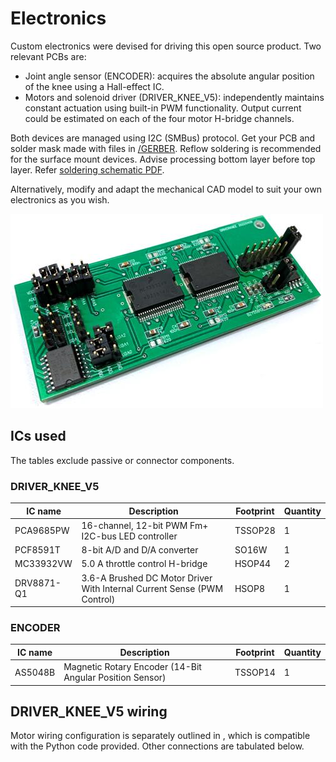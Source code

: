 # Electronics
Custom electronics were devised for driving this open source product. Two relevant PCBs are:
*	Joint angle sensor (ENCODER): acquires the absolute angular position of the knee using a Hall-effect IC.
*	Motors and solenoid driver (DRIVER_KNEE_V5): independently maintains constant actuation using built-in PWM functionality. Output current could be estimated on each of the four motor H-bridge channels.

Both devices are managed using I2C (SMBus) protocol. Get your PCB and solder mask made with files in [/GERBER](GERBER/). Reflow soldering is recommended for the surface mount devices. Advise processing bottom layer before top layer. Refer [soldering schematic PDF](Soldering%20Schematics.pdf).

Alternatively, modify and adapt the mechanical CAD model to suit your own electronics as you wish.

<img src="/assets/knee_PCB_iso_white_crop.jpg" alt="drawing"/>

## ICs used
The tables exclude passive or connector components.

### DRIVER_KNEE_V5
| IC name  | Description | Footprint | Quantity |
| ------------- | ------------- | - | - |
| PCA9685PW  | 16-channel, 12-bit PWM Fm+ I2C-bus LED controller  | TSSOP28 | 1 |
| PCF8591T  | 8-bit A/D and D/A converter  | SO16W | 1 |
| MC33932VW | 5.0 A throttle control H-bridge | HSOP44 | 2 |
| DRV8871-Q1 | 3.6-A Brushed DC Motor Driver With Internal Current Sense (PWM Control) | HSOP8 | 1 |
### ENCODER
| IC name  | Description | Footprint | Quantity |
| ------------- | ------------- | - | - |
| AS5048B  | Magnetic Rotary Encoder (14-Bit Angular Position Sensor) | TSSOP14 | 1 |

## DRIVER_KNEE_V5 wiring
Motor wiring configuration is separately outlined in <insert pdf>, which is compatible with the Python code provided. Other connections are tabulated below.

